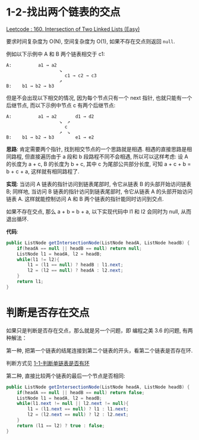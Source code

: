 # 1-2-找出两个链表的交点

[Leetcode : 160. Intersection of Two Linked Lists (Easy)](https://leetcode-cn.com/problems/intersection-of-two-linked-lists/description/)

要求时间复杂度为 O(N), 空间复杂度为 O(1), 如果不存在交点则返回 `null`.

例如以下示例中 A 和 B 两个链表相交于 c1:

```
A:          a1 → a2
                    ↘
                      c1 → c2 → c3
                    ↗
B:    b1 → b2 → b3
```


但是不会出现以下相交的情况, 因为每个节点只有一个 next 指针, 也就只能有一个后继节点, 而以下示例中节点 c 有两个后继节点:

```
A:          a1 → a2       d1 → d2
                    ↘  ↗
                      c
                    ↗  ↘
B:    b1 → b2 → b3        e1 → e2
```

**思路**: 肯定需要两个指针, 找到相交节点的一个思路就是相遇. 相遇的直接思路是相同路程, 但直接遍历由于 a 段和 b 段路程不同不会相遇, 所以可以这样考虑: 设 A 的长度为 a + c, B 的长度为 b + c, 其中 c 为尾部公共部分长度, 可知 a + c + b = b + c + a, 这样就有相同路程了.

**实现**: 当访问 A 链表的指针访问到链表尾部时, 令它从链表 B 的头部开始访问链表 B; 同样地, 当访问 B 链表的指针访问到链表尾部时, 令它从链表 A 的头部开始访问链表 A. 这样就能控制访问 A 和 B 两个链表的指针能同时访问到交点.

如果不存在交点, 那么 a + b = b + a, 以下实现代码中 l1 和 l2 会同时为 null, 从而退出循环.

**代码**:

```java
public ListNode getIntersectionNode(ListNode headA, ListNode headB) {
    if(headA == null || headB == null) return null;
    ListNode l1 = headA, l2 = headB;
    while(l1 != l2){
        l1 = (l1 == null) ? headB : l1.next;
        l2 = (l2 == null) ? headA : l2.next;
    }
    return l1;
}
```



# 判断是否存在交点

如果只是判断是否存在交点，那么就是另一个问题，即 编程之美 3.6 的问题, 有两种解法：

第一种, 把第一个链表的结尾连接到第二个链表的开头，看第二个链表是否存在环. 

判断方式见 [1-1-判断单链表是否有环](1-1-判断单链表是否有环)

第二种, 直接比较两个链表的最后一个节点是否相同:

```java
public ListNode getIntersectionNode(ListNode headA, ListNode headB) {
    if(headA == null || headB == null) return false;
    ListNode l1 = headA, l2 = headB;
    while(l1.next != null || l2.next != null){
        l1 = (l1.next == null) ? l1 : l1.next;
        l2 = (l2.next == null) ? l2 : l2.next;
    }
    return (l1 == l2) ? true : false;
}
```

